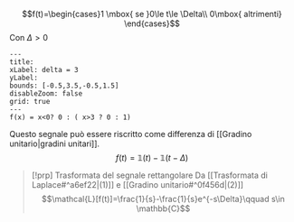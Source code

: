 $$f(t)=\begin{cases}1 \mbox{ se }0\le t\le \Delta\\ 0\mbox{ altrimenti} \end{cases}$$
Con $\Delta > 0$
```functionplot
---
title: 
xLabel: delta = 3
yLabel: 
bounds: [-0.5,3.5,-0.5,1.5]
disableZoom: false
grid: true
---
f(x) = x<0? 0 : ( x>3 ? 0 : 1)
```
Questo segnale può essere riscritto come differenza di [[Gradino unitario|gradini unitari]].
$$f(t)=\mathbb{1}(t)- \mathbb{1}(t-\Delta)$$

>[!prp] Trasformata del segnale rettangolare
>Da [[Trasformata di Laplace#^a6ef22|(1)]] e [[Gradino unitario#^0f456d|(2)]]
>$$\mathcal{L}[f(t)]=\frac{1}{s}-\frac{1}{s}e^{-s\Delta}\qquad s\in \mathbb{C}$$
>
